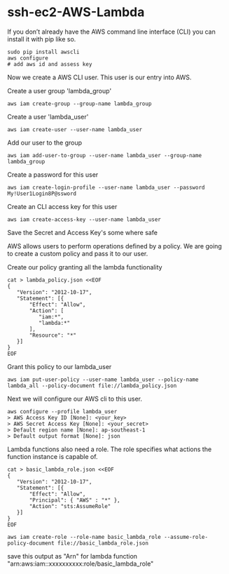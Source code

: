 # ssh-ec2-AWS-Lambda

If you don’t already have the AWS command line interface (CLI) you can install it with pip like so.
```shell
sudo pip install awscli
aws configure
# add aws id and assess key
```
Now we create a AWS CLI user. This user is our entry into AWS.

Create a user group 'lambda_group'
```shell
aws iam create-group --group-name lambda_group
```
Create a user 'lambda_user'
```shell
aws iam create-user --user-name lambda_user
```
Add our user to the group
```shell
aws iam add-user-to-group --user-name lambda_user --group-name lambda_group
```
Create a password for this user
```shell
aws iam create-login-profile --user-name lambda_user --password My!User1Login8P@ssword
```
Create an CLI access key for this user
```shell
aws iam create-access-key --user-name lambda_user
```
Save the Secret and Access Key's some where safe

AWS allows users to perform operations defined by a policy. We are going to create a custom policy and pass it to our user.

Create our policy granting all the lambda functionality
```shell
cat > lambda_policy.json <<EOF
{
   "Version": "2012-10-17",
   "Statement": [{
       "Effect": "Allow",
       "Action": [
          "iam:*",
          "lambda:*"
       ],
       "Resource": "*"
   }]
}
EOF
```
Grant this policy to our lambda_user
```shell
aws iam put-user-policy --user-name lambda_user --policy-name lambda_all --policy-document file://lambda_policy.json
```
Next we will configure our AWS cli to this user.
```shell
aws configure --profile lambda_user
> AWS Access Key ID [None]: <your_key>
> AWS Secret Access Key [None]: <your_secret>
> Default region name [None]: ap-southeast-1 
> Default output format [None]: json 
```
 Lambda functions also need a role. The role specifies what actions the function instance is capable of.
 ```shell
cat > basic_lambda_role.json <<EOF
{
    "Version": "2012-10-17",
    "Statement": [{
        "Effect": "Allow",
        "Principal": { "AWS" : "*" },
        "Action": "sts:AssumeRole"
    }]
}
EOF

aws iam create-role --role-name basic_lambda_role --assume-role-policy-document file://basic_lambda_role.json

```
save this output as "Arn" for lambda function "arn:aws:iam::xxxxxxxxxx:role/basic_lambda_role"
